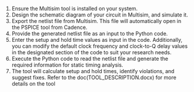 1. Ensure the Multisim tool is installed on your system.
2. Design the schematic diagram of your circuit in Multisim, and simulate it.
3. Export the netlist file from Multisim. This file will automatically open in the PSPICE tool from Cadence.
4. Provide the generated netlist file as an input to the Python code.
5. Enter the setup and hold time values as input in the code. Additionally, you can modify the default clock frequency and clock-to-Q delay values in the designated section of the code to suit your research needs.
6. Execute the Python code to read the netlist file and generate the required information for static timing analysis.
7. The tool will calculate setup and hold times, identify violations, and suggest fixes.
Refer to the doc(TOOL_DESCRIPTION.docx) for more details on the tool 
